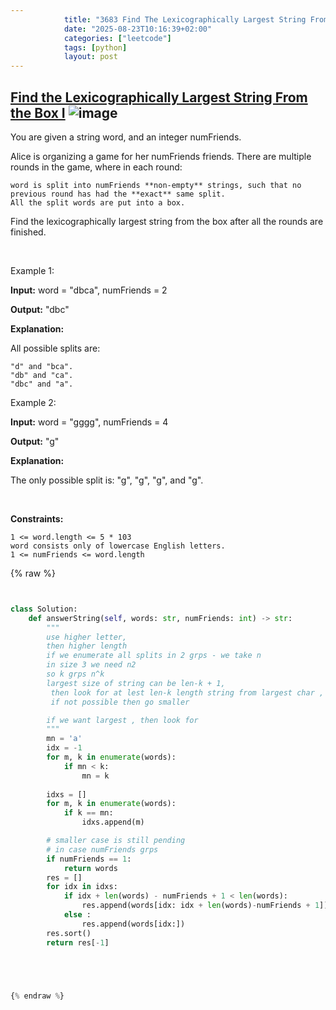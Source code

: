 ```yaml
---
            title: "3683 Find The Lexicographically Largest String From The Box I"
            date: "2025-08-23T10:16:39+02:00"
            categories: ["leetcode"]
            tags: [python]
            layout: post
---
```

            
## [Find the Lexicographically Largest String From the Box I](https://leetcode.com/problems/find-the-lexicographically-largest-string-from-the-box-i) ![image](https://img.shields.io/badge/Difficulty-Medium-orange)

You are given a string word, and an integer numFriends.

Alice is organizing a game for her numFriends friends. There are multiple rounds in the game, where in each round:

	word is split into numFriends **non-empty** strings, such that no previous round has had the **exact** same split.
	All the split words are put into a box.

Find the lexicographically largest string from the box after all the rounds are finished.

 

Example 1:

**Input:** word = "dbca", numFriends = 2

**Output:** "dbc"

**Explanation:** 

All possible splits are:

	"d" and "bca".
	"db" and "ca".
	"dbc" and "a".

Example 2:

**Input:** word = "gggg", numFriends = 4

**Output:** "g"

**Explanation:** 

The only possible split is: "g", "g", "g", and "g".

 

**Constraints:**

	1 <= word.length <= 5 * 103
	word consists only of lowercase English letters.
	1 <= numFriends <= word.length

{% raw %}


```python


class Solution:
    def answerString(self, words: str, numFriends: int) -> str:
        """
        use higher letter, 
        then higher length
        if we enumerate all splits in 2 grps - we take n 
        in size 3 we need n2
        so k grps n^k 
        largest size of string can be len-k + 1,
         then look for at lest len-k length string from largest char ,
         if not possible then go smaller 

        if we want largest , then look for 
        """
        mn = 'a'
        idx = -1
        for m, k in enumerate(words):
            if mn < k:
                mn = k
        
        idxs = []
        for m, k in enumerate(words):
            if k == mn:
                idxs.append(m)

        # smaller case is still pending
        # in case numFriends grps 
        if numFriends == 1:
            return words
        res = []
        for idx in idxs:
            if idx + len(words) - numFriends + 1 < len(words):
                res.append(words[idx: idx + len(words)-numFriends + 1])
            else :
                res.append(words[idx:])
        res.sort()
        return res[-1]





{% endraw %}
```
